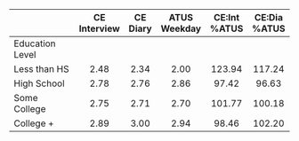 
|                      | CE<br>Interview |  CE<br>Diary | ATUS<br>Weekday | CE:Int<br>%ATUS | CE:Dia<br>%ATUS |
| -------------------- | :----------: | :----------: | :----------: | :----------: | :----------: |
| Education Level      |              |              |              |              |              |
| Less than HS         |         2.48 |         2.34 |         2.00 |       123.94 |       117.24 |
| High School          |         2.78 |         2.76 |         2.86 |        97.42 |        96.63 |
| Some College         |         2.75 |         2.71 |         2.70 |       101.77 |       100.18 |
| College +            |         2.89 |         3.00 |         2.94 |        98.46 |       102.20 |

